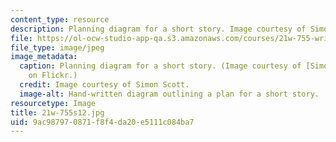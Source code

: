 ```yaml
---
content_type: resource
description: Planning diagram for a short story. Image courtesy of Simon Scott.
file: https://ol-ocw-studio-app-qa.s3.amazonaws.com/courses/21w-755-writing-and-reading-short-stories-spring-2012/9ac987970871f8f4da20e5111c084ba7_21w-755s12.jpg
file_type: image/jpeg
image_metadata:
  caption: Planning diagram for a short story. (Image courtesy of [Simon Scott](http://www.flickr.com/photos/simonscott/132778746/)
    on Flickr.)
  credit: Image courtesy of Simon Scott.
  image-alt: Hand-written diagram outlining a plan for a short story.
resourcetype: Image
title: 21w-755s12.jpg
uid: 9ac98797-0871-f8f4-da20-e5111c084ba7
---
```

